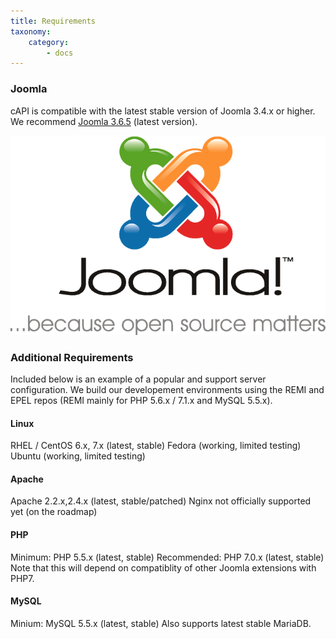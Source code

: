 ```yaml
---
title: Requirements
taxonomy:
    category:
        - docs
---
```


### Joomla

cAPI is compatible with the latest stable version of Joomla 3.4.x or higher. We recommend [Joomla 3.6.5](https://www.joomla.org/announcements/release-news/5693-joomla-3-6-5-released.html) (latest version).

![](Joomla-Logo-Vert-Color-Slogan1.png)

### Additional Requirements

Included below is an example of a popular and support server configuration. We build our developement environments using the REMI and EPEL repos (REMI mainly for PHP 5.6.x / 7.1.x and MySQL 5.5.x). 


#### Linux

RHEL / CentOS 6.x, 7.x (latest, stable)
Fedora (working, limited testing)
Ubuntu (working, limited testing)

#### Apache

Apache 2.2.x,2.4.x (latest, stable/patched)
Nginx not officially supported yet (on the roadmap)

#### PHP

Minimum: PHP 5.5.x (latest, stable)
Recommended: PHP 7.0.x (latest, stable) Note that this will depend on compatiblity of other Joomla extensions with PHP7.

#### MySQL

Minium: MySQL 5.5.x (latest, stable)
Also supports latest stable MariaDB.


